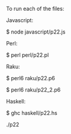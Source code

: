 To run each of the files:

Javascript:

$ node javascript/p22.js

Perl:

$ perl perl/p22.pl

Raku:

$ perl6 raku/p22.p6

$ perl6 raku/p22_2.p6

Haskell:

$ ghc haskell/p22.hs

./p22

